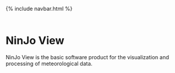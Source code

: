 <link href="style.css" rel="stylesheet">

{% include navbar.html %}

<p style="margin: 60px 0px 0px 0px;" />

# NinJo View

NinJo View is the basic software product for the visualization and processing of meteorological data. 
